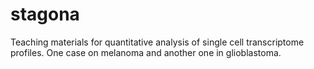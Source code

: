 # stagona
Teaching materials for quantitative analysis of single cell
transcriptome profiles. One case on melanoma and another one in glioblastoma.
